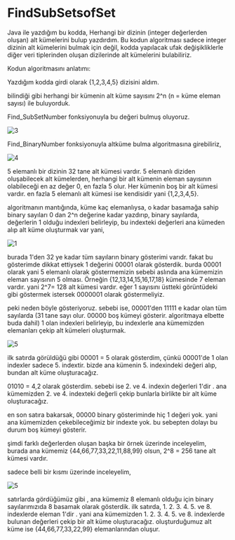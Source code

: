 # FindSubSetsofSet

Java ile yazdığım bu kodda, Herhangi bir dizinin (integer değerlerden oluşan) alt kümelerini bulup yazdırdım.
Bu kodun algoritması sadece integer dizinin alt kümelerini bulmak için değil, kodda yapılacak ufak değişikliklerle diğer veri tiplerinden oluşan dizilerinde alt kümelerini bulabiliriz.

Kodun algoritmasını anlatımı:

Yazdığım kodda girdi olarak {1,2,3,4,5} dizisini aldım.

bilindiği gibi herhangi bir kümenin alt küme sayısını 2^n (n = küme eleman sayısı) ile buluyorduk.

Find_SubSetNumber fonksiyonuyla bu değeri bulmuş oluyoruz.

![3](https://user-images.githubusercontent.com/49997690/108646862-41229a00-74c8-11eb-935b-f4d587c7db40.PNG)

Find_BinaryNumber fonksiyonuyla altküme bulma algoritmasına girebiliriz,

![4](https://user-images.githubusercontent.com/49997690/108646900-5eefff00-74c8-11eb-9b7f-ec89c4cee045.PNG)

5 elemanlı bir dizinin 32 tane alt kümesi vardır. 5 elemanlı diziden oluşabilecek alt kümelerden, herhangi bir alt kümenin eleman sayısının  olabileceği en az değer 0, en fazla 5 olur. Her kümenin boş bir alt kümesi vardır. en fazla 5 elemanlı alt kümesi ise kendisidir yani {1,2,3,4,5}.

algoritmanın mantığında, küme kaç elemanlıysa, o kadar basamağa sahip binary sayıları 0 dan 2^n değerine kadar yazdırıp, binary sayılarda, değerlerin 1 olduğu indexleri belirleyip, bu indexteki değerleri ana kümeden alıp alt küme oluşturmak var yani,

![1](https://user-images.githubusercontent.com/49997690/108646546-5519cc00-74c7-11eb-9c99-e066eea11cb3.PNG)

burada 1'den 32 ye kadar tüm sayıların binary gösterimi varıdr. fakat bu gösterimde dikkat ettiysek 1 değerini 00001 olarak gösterdik. burda 00001 olarak yani 5 elemanlı olarak göstermemizin sebebi aslında ana kümemizin eleman sayısının 5 olması. Örneğin {12,13,14,15,16,17,18} kümesinde 7 eleman vardır. yani 2^7=  128 alt kümesi vardır. eğer 1 sayısını üstteki görüntüdeki gibi göstermek istersek 0000001 olarak göstermeliyiz.

peki neden böyle gösteriyoruz. sebebi ise, 00001'den 11111 e kadar olan tüm sayılarda (31 tane sayı olur. 00000 boş kümeyi gösterir. algoritmaya elbette buda dahil) 1 olan indexleri belirleyip, bu indexlerle ana kümemizden elemanları çekip alt kümeleri oluşturmak.

![5](https://user-images.githubusercontent.com/49997690/108647815-9eb7e600-74ca-11eb-9dce-25aca931aafa.PNG)

ilk satırda görüldüğü gibi 00001 = 5 olarak gösterdim, çünkü 00001'de 1 olan indexler sadece 5. indextir. bizde ana kümenin 5. indexindeki değeri alıp, bundan alt küme oluşturacağız.

01010 = 4,2 olarak gösterdim. sebebi ise 2. ve 4. indexin değerleri 1'dir . ana kümemizden 2. ve 4. indexteki değerli çekip bunlarla birlikte bir alt küme oluşturacağız.

en son satıra bakarsak, 00000 binary gösteriminde hiç 1 değeri yok. yani ana kümemizden çekebileceğimiz bir indexte yok. bu sebepten dolayı bu durum boş kümeyi gösterir.

şimdi farklı değerlerden oluşan başka bir örnek üzerinde inceleyelim,
burada ana kümemiz {44,66,77,33,22,11,88,99} olsun, 2^8 = 256 tane alt kümesi vardır.

sadece belli bir kısmı üzerinde inceleyelim,

![5](https://user-images.githubusercontent.com/49997690/108648424-41bd2f80-74cc-11eb-9909-69ed561fb66d.PNG)

satırlarda gördüğümüz gibi , ana kümemiz 8 elemanlı olduğu için binary sayılarımızıda 8 basamak olarak gösterdik.
ilk satırda, 1. 2. 3. 4. 5. ve 8. indexlerde eleman 1'dir . yani ana kümemizden 1. 2. 3. 4. 5. ve 8. indexlerde bulunan değerleri çekip bir alt küme oluşturacağız. oluşturduğumuz alt küme ise {44,66,77,33,22,99} elemanlarından oluşur.
